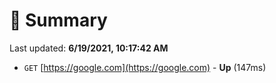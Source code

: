 # 📖 Summary
Last updated: **6/19/2021, 10:17:42 AM**

- `GET` [https://google.com](https://google.com) - **Up** (147ms)
